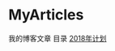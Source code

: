 # MyArticles
我的博客文章
目录
[2018年计划](https://github.com/NickChuCode/MyArticles/issues/1#issue-354635094)

